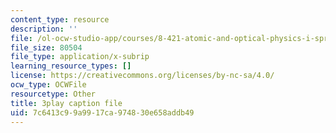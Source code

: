 ```yaml
---
content_type: resource
description: ''
file: /ol-ocw-studio-app/courses/8-421-atomic-and-optical-physics-i-spring-2014/7c6413c99a9917ca974830e658addb49_Y7UsD2SNIIw.srt
file_size: 80504
file_type: application/x-subrip
learning_resource_types: []
license: https://creativecommons.org/licenses/by-nc-sa/4.0/
ocw_type: OCWFile
resourcetype: Other
title: 3play caption file
uid: 7c6413c9-9a99-17ca-9748-30e658addb49
---
```

